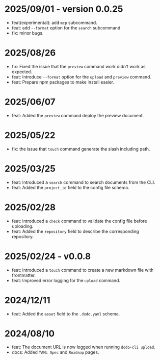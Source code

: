 # 2025/09/01 - version 0.0.25
* feat(experimental): add `mcp` subcommand.
* feat: add `--format` option for the `search` subcommand.
* fix: minor bugs.

# 2025/08/26
* fix: Fixed the issue that the `preview` command work didn't work as expected.
* feat: Introduce `--format` option for the `upload` and `preview` command.
* feat: Prepare npm packages to make install easier.

# 2025/06/07
* feat: Added the `preview` command deploy the preview document.

# 2025/05/22
* fix: the issue that `touch` command generate the slash including path.

# 2025/03/25
* feat: Introduced a `search` command to search documents from the CLI.
* feat: Added the `project_id` field to the config file schema.

# 2025/02/28
* feat: Introduced a `check` command to validate the config file before uploading.
* feat: Added the `repository` field to describe the corresponding repository.

# 2025/02/24 - v0.0.8
* feat: Introduced a `touch` command to create a new markdown file with frontmatter.
* feat: Improved error logging for the `upload` command.

# 2024/12/11
* feat: Added the `asset` field to the `.dodo.yaml` schema.

# 2024/08/10
* feat: The document URL is now logged when running `dodo-cli upload`.
* docs: Added `YAML Spec` and `Roadmap` pages.
